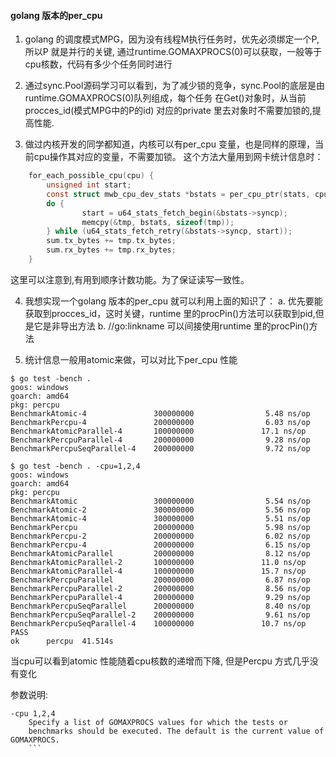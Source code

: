 
#### golang 版本的per_cpu

1. golang 的调度模式MPG，因为没有线程M执行任务时，优先必须绑定一个P, 所以P 就是并行的关键, 通过runtime.GOMAXPROCS(0)可以获取，一般等于cpu核数，代码有多少个任务同时进行

2. 通过sync.Pool源码学习可以看到，为了减少锁的竞争，sync.Pool的底层是由runtime.GOMAXPROCS(0)队列组成，每个任务 在Get()对象时，从当前procces_id(模式MPG中的P的id) 对应的private 里去对象时不需要加锁的,提高性能.

3. 做过内核开发的同学都知道，内核可以有per_cpu 变量，也是同样的原理，当前cpu操作其对应的变量，不需要加锁。
这个方法大量用到网卡统计信息时：
```c
	for_each_possible_cpu(cpu) {
		unsigned int start;
		const struct mwb_cpu_dev_stats *bstats = per_cpu_ptr(stats, cpu);
		do {
    			start = u64_stats_fetch_begin(&bstats->syncp);
    			memcpy(&tmp, bstats, sizeof(tmp));
		} while (u64_stats_fetch_retry(&bstats->syncp, start));
		sum.tx_bytes += tmp.tx_bytes;
		sum.rx_bytes += tmp.rx_bytes;
	}
```
这里可以注意到,有用到顺序计数功能。为了保证读写一致性。

4. 我想实现一个golang 版本的per_cpu 就可以利用上面的知识了：
 a. 优先要能获取到procces_id，这时关键，runtime 里的procPin()方法可以获取到pid,但是它是非导出方法
 b. //go:linkname 可以间接使用runtime 里的procPin()方法

 5. 统计信息一般用atomic来做，可以对比下per_cpu 性能
 ```
 $ go test -bench .
goos: windows
goarch: amd64
pkg: percpu
BenchmarkAtomic-4               300000000                5.48 ns/op
BenchmarkPercpu-4               200000000                6.03 ns/op
BenchmarkAtomicParallel-4       100000000               17.1 ns/op
BenchmarkPercpuParallel-4       200000000                9.28 ns/op
BenchmarkPercpuSeqParallel-4    200000000                9.72 ns/op

$ go test -bench . -cpu=1,2,4
goos: windows
goarch: amd64
pkg: percpu
BenchmarkAtomic                 300000000                5.54 ns/op
BenchmarkAtomic-2               300000000                5.56 ns/op
BenchmarkAtomic-4               300000000                5.51 ns/op
BenchmarkPercpu                 200000000                5.98 ns/op
BenchmarkPercpu-2               200000000                6.02 ns/op
BenchmarkPercpu-4               200000000                6.15 ns/op
BenchmarkAtomicParallel         200000000                8.12 ns/op
BenchmarkAtomicParallel-2       100000000               11.0 ns/op
BenchmarkAtomicParallel-4       100000000               15.7 ns/op
BenchmarkPercpuParallel         200000000                6.87 ns/op
BenchmarkPercpuParallel-2       200000000                8.56 ns/op
BenchmarkPercpuParallel-4       200000000                9.29 ns/op
BenchmarkPercpuSeqParallel      200000000                8.40 ns/op
BenchmarkPercpuSeqParallel-2    200000000                9.61 ns/op
BenchmarkPercpuSeqParallel-4    100000000               10.7 ns/op
PASS
ok      percpu  41.514s

```
当cpu可以看到atomic 性能随着cpu核数的递增而下降, 但是Percpu 方式几乎没有变化

参数说明:
```
-cpu 1,2,4
    Specify a list of GOMAXPROCS values for which the tests or
    benchmarks should be executed. The default is the current value of GOMAXPROCS.
    ```
   
